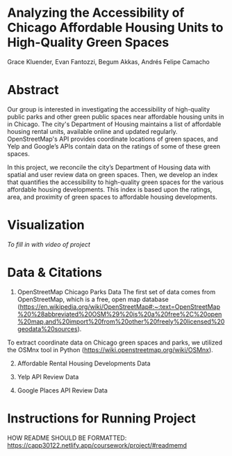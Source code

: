 # Analyzing the Accessibility of Chicago Affordable Housing Units to High-Quality Green Spaces
Grace Kluender, Evan Fantozzi, Begum Akkas, Andrés Felipe Camacho

# Abstract
Our group is interested in investigating the accessibility of high-quality public
parks and other green public spaces near affordable housing units in in Chicago.
The city's Department of Housing maintains a list of affordable housing rental
units, available online and updated regularly. OpenStreetMap's API provides
coordinate locations of green spaces, and Yelp and Google’s APIs contain
data on the ratings of some of these green spaces.

In this project, we reconcile the city’s Department of Housing data with spatial
and user review data on green spaces. Then, we develop an index that quantifies
the accessibility to high-quality green spaces for the various affordable housing
developments. This index is based upon the ratings, area, and proximity of green
spaces to affordable housing developments.

# Visualization

*To fill in with video of project*

# Data & Citations

1) OpenStreetMap Chicago Parks Data
The first set of data comes from OpenStreetMap, which is a free, open map
database (https://en.wikipedia.org/wiki/OpenStreetMap#:~:text=OpenStreetMap%20%28abbreviated%20OSM%29%20is%20a%20free%2C%20open%20map,and%20import%20from%20other%20freely%20licensed%20geodata%20sources). 

To extract coordinate data on Chicago green spaces and parks, we utilized the 
OSMnx tool in Python (https://wiki.openstreetmap.org/wiki/OSMnx). 

2) Affordable Rental Housing Developments Data

3) Yelp API Review Data

4) Google Places API Review Data

# Instructions for Running Project



HOW README SHOULD BE FORMATTED: https://capp30122.netlify.app/coursework/project/#readmemd

